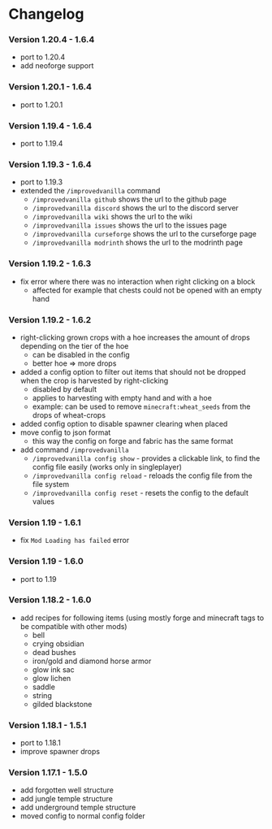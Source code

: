 # Changelog

### Version 1.20.4 - 1.6.4

- port to 1.20.4
- add neoforge support

### Version 1.20.1 - 1.6.4

- port to 1.20.1

### Version 1.19.4 - 1.6.4

- port to 1.19.4

### Version 1.19.3 - 1.6.4

- port to 1.19.3
- extended the `/improvedvanilla` command
  - `/improvedvanilla github` shows the url to the github page
  - `/improvedvanilla discord` shows the url to the discord server
  - `/improvedvanilla wiki` shows the url to the wiki
  - `/improvedvanilla issues` shows the url to the issues page
  - `/improvedvanilla curseforge` shows the url to the curseforge page
  - `/improvedvanilla modrinth` shows the url to the modrinth page

### Version 1.19.2 - 1.6.3

- fix error where there was no interaction when right clicking on a block
  - affected for example that chests could not be opened with an empty hand

### Version 1.19.2 - 1.6.2

- right-clicking grown crops with a hoe increases the amount of drops depending on the tier of the hoe
  - can be disabled in the config
  - better hoe => more drops
- added a config option to filter out items that should not be dropped when the crop is harvested by right-clicking
  - disabled by default
  - applies to harvesting with empty hand and with a hoe
  - example: can be used to remove `minecraft:wheat_seeds` from the drops of wheat-crops
- added config option to disable spawner clearing when placed
- move config to json format
  - this way the config on forge and fabric has the same format
- add command `/improvedvanilla`
  - `/improvedvanilla config show` - provides a clickable link, to find the config file easily (works only in
      singleplayer)
  - `/improvedvanilla config reload` - reloads the config file from the file system
  - `/improvedvanilla config reset` - resets the config to the default values

### Version 1.19 - 1.6.1

- fix `Mod Loading has failed` error

### Version 1.19 - 1.6.0

- port to 1.19

### Version 1.18.2 - 1.6.0

- add recipes for following items (using mostly forge and minecraft tags to be compatible with other mods)
  - bell
  - crying obsidian
  - dead bushes
  - iron/gold and diamond horse armor
  - glow ink sac
  - glow lichen
  - saddle
  - string
  - gilded blackstone

### Version 1.18.1 - 1.5.1

- port to 1.18.1
- improve spawner drops

### Version 1.17.1 - 1.5.0

- add forgotten well structure
- add jungle temple structure
- add underground temple structure
- moved config to normal config folder
